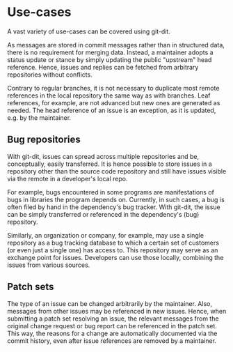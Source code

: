 # Use-cases

A vast variety of use-cases can be covered using git-dit.

As messages are stored in commit messages rather than in structured data, there
is no requirement for merging data. Instead, a maintainer adopts a status update
or stance by simply updating the public "upstream" head reference. Hence, issues
and replies can be fetched from arbitrary repositories without conflicts.

Contrary to regular branches, it is not necessary to duplicate most remote
references in the local repository the same way as with branches. Leaf
references, for example, are not advanced but new ones are generated as needed.
The head reference of an issue is an exception, as it is updated, e.g. by the
maintainer.


## Bug repositories

With git-dit, issues can spread across multiple repositories and be,
conceptually, easily transferred. It is hence possible to store issues in a
repository other than the source code repository and still have issues visible
via the remote in a developer's local repo.

For example, bugs encountered in some programs are manifestations of bugs in
libraries the program depends on. Currently, in such cases, a bug is often filed
by hand in the dependency's bug tracker. With git-dit, the issue can be simply
transferred or referenced in the dependency's (bug) repository.

Similarly, an organization or company, for example, may use a single repository
as a bug tracking database to which a certain set of customers (or even just a
single one) has access to. This repository may serve as an exchange point for
issues. Developers can use those locally, combining the issues from various
sources.


## Patch sets

The type of an issue can be changed arbitrarily by the maintainer. Also,
messages from other issues may be referenced in new issues. Hence, when
submitting a patch set resolving an issue, the relevant messages from the
original change request or bug report can be referenced in the patch set. This
way, the reasons for a change are automatically documented via the commit
history, even after issue references are removed by a maintainer.

